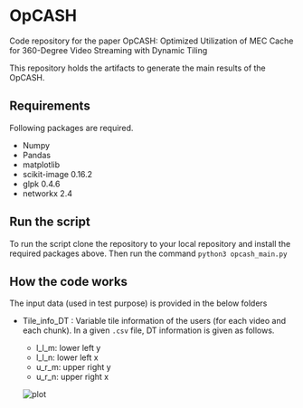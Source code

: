 # OpCASH
Code repository for the paper OpCASH: Optimized Utilization of MEC Cache for 360-Degree Video Streaming with Dynamic Tiling

This repository holds the artifacts to generate the main results of the OpCASH.

## Requirements
Following packages are required.

* Numpy				
*	Pandas			
*	matplotlib
*	scikit-image      0.16.2
*	glpk              0.4.6
*	networkx          2.4

## Run the script
To run the script clone the repository to your local repository and install the required packages above. Then run the command
`python3 opcash_main.py`

## How the code works
The input data (used in test purpose) is provided in the below folders

* Tile_info_DT  : Variable tile information of the users (for each video and each chunk). In a given `.csv` file, DT information is given as follows.
  * l_l_m: lower left y
  * l_l_n: lower left x
  * u_r_m: upper right y
  * u_r_n: upper right x
  
  ![plot](https://github.com/manojMadarasingha/OpCASH/tree/main/images/coord_system.jpg?raw=true)   
 







